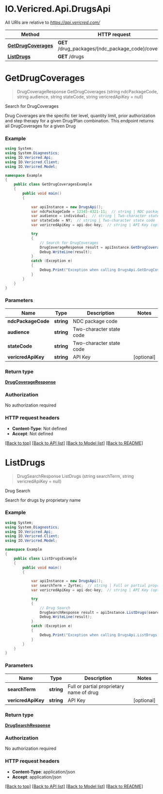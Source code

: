 # IO.Vericred.Api.DrugsApi

All URIs are relative to *https://api.vericred.com/*

Method | HTTP request | Description
------------- | ------------- | -------------
[**GetDrugCoverages**](DrugsApi.md#getdrugcoverages) | **GET** /drug_packages/{ndc_package_code}/coverages | Search for DrugCoverages
[**ListDrugs**](DrugsApi.md#listdrugs) | **GET** /drugs | Drug Search


# **GetDrugCoverages**
> DrugCoverageResponse GetDrugCoverages (string ndcPackageCode, string audience, string stateCode, string vericredApiKey = null)

Search for DrugCoverages

Drug Coverages are the specific tier level, quantity limit, prior authorization and step therapy for a given Drug/Plan combination. This endpoint returns all DrugCoverages for a given Drug

### Example
```csharp
using System;
using System.Diagnostics;
using IO.Vericred.Api;
using IO.Vericred.Client;
using IO.Vericred.Model;

namespace Example
{
    public class GetDrugCoveragesExample
    {
        public void main()
        {
            
            var apiInstance = new DrugsApi();
            var ndcPackageCode = 12345-4321-11;  // string | NDC package code
            var audience = individual;  // string | Two-character state code
            var stateCode = NY;  // string | Two-character state code
            var vericredApiKey = api-doc-key;  // string | API Key (optional) 

            try
            {
                // Search for DrugCoverages
                DrugCoverageResponse result = apiInstance.GetDrugCoverages(ndcPackageCode, audience, stateCode, vericredApiKey);
                Debug.WriteLine(result);
            }
            catch (Exception e)
            {
                Debug.Print("Exception when calling DrugsApi.GetDrugCoverages: " + e.Message );
            }
        }
    }
}
```

### Parameters

Name | Type | Description  | Notes
------------- | ------------- | ------------- | -------------
 **ndcPackageCode** | **string**| NDC package code | 
 **audience** | **string**| Two-character state code | 
 **stateCode** | **string**| Two-character state code | 
 **vericredApiKey** | **string**| API Key | [optional] 

### Return type

[**DrugCoverageResponse**](DrugCoverageResponse.md)

### Authorization

No authorization required

### HTTP request headers

 - **Content-Type**: Not defined
 - **Accept**: Not defined

[[Back to top]](#) [[Back to API list]](../README.md#documentation-for-api-endpoints) [[Back to Model list]](../README.md#documentation-for-models) [[Back to README]](../README.md)

# **ListDrugs**
> DrugSearchResponse ListDrugs (string searchTerm, string vericredApiKey = null)

Drug Search

Search for drugs by proprietary name

### Example
```csharp
using System;
using System.Diagnostics;
using IO.Vericred.Api;
using IO.Vericred.Client;
using IO.Vericred.Model;

namespace Example
{
    public class ListDrugsExample
    {
        public void main()
        {
            
            var apiInstance = new DrugsApi();
            var searchTerm = Zyrtec;  // string | Full or partial proprietary name of drug
            var vericredApiKey = api-doc-key;  // string | API Key (optional) 

            try
            {
                // Drug Search
                DrugSearchResponse result = apiInstance.ListDrugs(searchTerm, vericredApiKey);
                Debug.WriteLine(result);
            }
            catch (Exception e)
            {
                Debug.Print("Exception when calling DrugsApi.ListDrugs: " + e.Message );
            }
        }
    }
}
```

### Parameters

Name | Type | Description  | Notes
------------- | ------------- | ------------- | -------------
 **searchTerm** | **string**| Full or partial proprietary name of drug | 
 **vericredApiKey** | **string**| API Key | [optional] 

### Return type

[**DrugSearchResponse**](DrugSearchResponse.md)

### Authorization

No authorization required

### HTTP request headers

 - **Content-Type**: application/json
 - **Accept**: application/json

[[Back to top]](#) [[Back to API list]](../README.md#documentation-for-api-endpoints) [[Back to Model list]](../README.md#documentation-for-models) [[Back to README]](../README.md)


